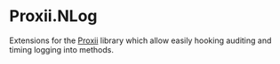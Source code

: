 # Proxii.NLog

Extensions for the [Proxii](https://github.com/zckeyser/proxii) library which allow easily hooking auditing and timing logging into methods.